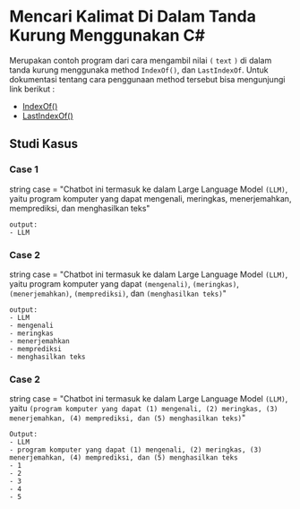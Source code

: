 # Mencari Kalimat Di Dalam Tanda Kurung Menggunakan C#
Merupakan contoh program dari cara mengambil nilai `(` `text` `)` di dalam tanda kurung menggunaka method `IndexOf()`, dan `LastIndexOf`. Untuk dokumentasi tentang cara penggunaan method tersebut bisa mengunjungi link berikut :
- [IndexOf()](https://learn.microsoft.com/en-us/dotnet/api/system.string.indexof?view=net-8.0)
- [LastIndexOf()](https://learn.microsoft.com/en-us/dotnet/api/system.string.lastindexof?view=net-8.0)

## Studi Kasus
### Case 1

string case = "Chatbot ini termasuk ke dalam Large Language Model `(LLM)`, yaitu program komputer yang dapat mengenali, meringkas, menerjemahkan, memprediksi, dan menghasilkan teks"

```
output: 
- LLM
```

### Case 2

string case = "Chatbot ini termasuk ke dalam Large Language Model `(LLM)`, yaitu program komputer yang dapat `(mengenali)`, `(meringkas)`, `(menerjemahkan)`, `(memprediksi)`, dan `(menghasilkan teks)`"

```
output: 
- LLM
- mengenali
- meringkas
- menerjemahkan
- memprediksi
- menghasilkan teks
```

### Case 2

string case = "Chatbot ini termasuk ke dalam Large Language Model `(LLM)`, yaitu `(program komputer yang dapat (1) mengenali, (2) meringkas, (3) menerjemahkan, (4) memprediksi, dan (5) menghasilkan teks)`"

```
Output: 
- LLM
- program komputer yang dapat (1) mengenali, (2) meringkas, (3) menerjemahkan, (4) memprediksi, dan (5) menghasilkan teks
- 1
- 2
- 3
- 4
- 5
```
